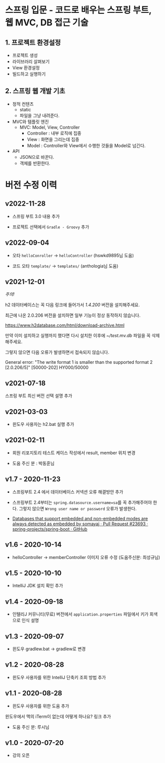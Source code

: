 # 스프링 입문 - 코드로 배우는 스프링 부트, 웹 MVC, DB 접근 기술

## 1. 프로젝트 환경설정
- 프로젝트 생성
- 라이브러리 살펴보기
- View 환경설정
- 빌드하고 실행하기

## 2. 스프링 웹 개발 기초
- 정적 컨텐츠
  - static
  - 파일을 그냥 내려준다.
- MVC와 템플릿 엔진
  - MVC: Model, View, Controller
    - Controller : 내부 로직에 집중
    - View : 화면을 그리는데 집중
    - Model : Controller와 View에서 수행한 것들을 Model로 넘긴다.
- API
  - JSON으로 바꾼다.
  - 객체를 반환한다.



# 버전 수정 이력

## v2022-11-28

* 스프링 부트 3.0 내용 추가

* 프로젝트 선택에서 `Gradle - Groovy` 추가



## v2022-09-04

* 오타 `helloConroller` -> `helloController` (hswkd9895님 도움)

* 코드 오타 `template/` -> `templates/` (anthologia님 도움)



## v2021-12-01

*주의!*

h2 데이터베이스는 꼭 다음 링크에 들어가서 *1.4.200* 버전을 설치해주세요.

최근에 나온 2.0.206 버전을 설치하면 일부 기능이 정상 동작하지 않습니다.

https://www.h2database.com/html/download-archive.html



만약 이미 설치하고 실행까지 했다면 다시 설치한 이후에 *~/test.mv.db* 파일을 꼭 삭제해주세요.

그렇지 않으면 다음 오류가 발생하면서 접속되지 않습니다.

General error: "The write format 1 is smaller than the supported format 2 [2.0.206/5]" [50000-202] HY000/50000



## v2021-07-18

스프링 부트 최신 버전 선택 설명 추가

## v2021-03-03

* 윈도우 사용자는 h2.bat 실행 추가

## v2021-02-11

* 회원 리포지토리 테스트 케이스 작성에서 result, member 위치 변경

* 도움 주신 분 : 박동훈님

## v1.7 - 2020-11-23

* 스프링부트 2.4 에서 데이터베이스 커넥션 오류 해결방안 추가

* 스프링부트 2.4부터는 `spring.datasource.username=sa`를 꼭 추가해주어야 한다. 그렇지 않으면 `Wrong user name or password` 오류가 발생한다.

* [Databases that support embedded and non-embedded modes are always detected as embedded  by somayaj · Pull Request #23693 · spring-projects/spring-boot · GitHub](https://github.com/spring-projects/spring-boot/pull/23693)

## v1.6 - 2020-10-14

* helloController -> memberController 이미지 오류 수정 (도움주신분: 최성규님)

## v1.5 - 2020-10-10

*  IntelliJ JDK 설치 확인 추가

## v1.4 - 2020-09-18

* 인텔리J 커뮤니티(무료) 버전에서 `application.properties` 파일에서 키가 회색으로 인식 설명

## v1.3 - 2020-09-07

* 윈도우 gradlew.bat -> gradlew로 변경

## v1.2 - 2020-08-28

* 윈도우 사용자를 위한 IntelliJ 단축키 조회 방법 추가

## v1.1 - 2020-08-28

* 윈도우 사용자를 위한 도움 추가

윈도우에서 맥의 iTerm이 없는데 어떻게 하나요? 링크 추가

* 도움 주신 분: 루시님

## v1.0 - 2020-07-20

* 강의 오픈

 